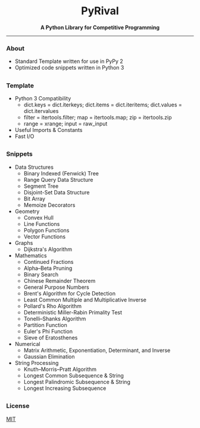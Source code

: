 <h1 align="center">PyRival</h1>
<div align="center">
  <strong>A Python Library for Competitive Programming</strong>
</div>

---

### About
- Standard Template written for use in PyPy 2
- Optimized code snippets written in Python 3

##

### Template
- Python 3 Compatibility
  - dict.keys = dict.iterkeys; dict.items = dict.iteritems; dict.values = dict.itervalues
  - filter = itertools.filter; map = itertools.map; zip = itertools.zip
  - range = xrange; input = raw_input
- Useful Imports & Constants
- Fast I/O

##

### Snippets
- Data Structures
  - Binary Indexed (Fenwick) Tree
  - Range Query Data Structure
  - Segment Tree
  - Disjoint-Set Data Structure
  - Bit Array
  - Memoize Decorators
- Geometry
  - Convex Hull
  - Line Functions
  - Polygon Functions
  - Vector Functions
- Graphs
  - Dijkstra's Algorithm
- Mathematics
  - Continued Fractions
  - Alpha–Beta Pruning
  - Binary Search
  - Chinese Remainder Theorem
  - General Purpose Numbers
  - Brent's Algorithm for Cycle Detection
  - Least Common Multiple and Multiplicative Inverse
  - Pollard's Rho Algorithm
  - Deterministic Miller-Rabin Primality Test
  - Tonelli–Shanks Algorithm
  - Partition Function
  - Euler's Phi Function
  - Sieve of Eratosthenes
- Numerical
  - Matrix Arithmetic, Exponentiation, Determinant, and Inverse
  - Gaussian Elimination
- String Processing
  - Knuth–Morris–Pratt Algorithm
  - Longest Common Subsequence & String
  - Longest Palindromic Subsequence & String
  - Longest Increasing Subsequence

##

### License
[MIT](LICENSE)
